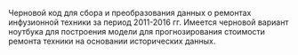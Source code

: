 Черновой код для сбора и преобразования данных о ремонтах инфузионной техники за период 2011-2016 гг. Имеется черновой вариант ноутбука для построения 
модели для прогнозирования стоимости ремонта техники на основании исторических данных.
